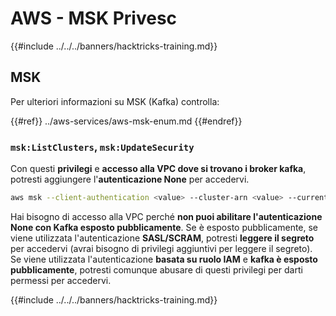 # AWS - MSK Privesc

{{#include ../../../banners/hacktricks-training.md}}

## MSK

Per ulteriori informazioni su MSK (Kafka) controlla:

{{#ref}}
../aws-services/aws-msk-enum.md
{{#endref}}

### `msk:ListClusters`, `msk:UpdateSecurity`

Con questi **privilegi** e **accesso alla VPC dove si trovano i broker kafka**, potresti aggiungere l'**autenticazione None** per accedervi.
```bash
aws msk --client-authentication <value> --cluster-arn <value> --current-version <value>
```
Hai bisogno di accesso alla VPC perché **non puoi abilitare l'autenticazione None con Kafka esposto pubblicamente**. Se è esposto pubblicamente, se viene utilizzata l'autenticazione **SASL/SCRAM**, potresti **leggere il segreto** per accedervi (avrai bisogno di privilegi aggiuntivi per leggere il segreto).\
Se viene utilizzata l'autenticazione **basata su ruolo IAM** e **kafka è esposto pubblicamente**, potresti comunque abusare di questi privilegi per darti permessi per accedervi.

{{#include ../../../banners/hacktricks-training.md}}
